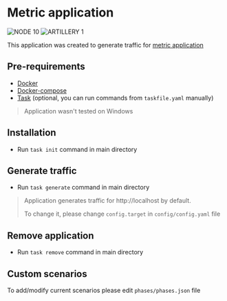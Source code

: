 # Metric application

![NODE 10](https://img.shields.io/badge/NODE-10-green)
![ARTILLERY 1](https://img.shields.io/badge/ARTILLERY-1-green)

This application was created to generate traffic for [metric application](https://github.com/TheGeniesis/metric_blog/tree/master/public)

## Pre-requirements

- [Docker](https://www.docker.com/)
- [Docker-compose](https://docs.docker.com/compose/)
- [Task](https://taskfile.dev) (optional, you can run commands from `taskfile.yaml` manually)

> Application wasn't tested on Windows

## Installation

- Run `task init` command in main directory

## Generate traffic

- Run `task generate` command in main directory

> Application generates traffic for http://localhost by default.
>
>To change it, please change `config.target` in `config/config.yaml` file 

## Remove application

- Run `task remove` command in main directory

## Custom scenarios

To add/modify current scenarios please edit `phases/phases.json` file 
